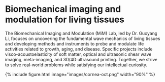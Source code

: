 ---
---
# Biomechanical imaging and modulation for living tissues
The Biomechanical Imaging and Modulation (MiM) Lab, led by Dr. Guoyang Li, focuses on uncovering the fundamental wave mechanics of living tissues and developing methods and instruments to probe and modulate life activities related to growth, aging, and disease. Specific projects include visco-acoustoelasticity of soft matter, optical and ultrasonic shear wave imaging, meta-imaging, and 3D/4D ultrasound printing. Together, we strive to solve real-world problems while satisfying our intellectual curiosity.

{%
  include figure.html
  image="images/cornea-oct.png"
  width="90%"
%}
